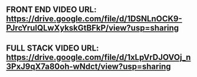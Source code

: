 ## FRONT END VIDEO URL: https://drive.google.com/file/d/1DSNLnOCK9-PJrcYruIQLwXykskGtBFkP/view?usp=sharing

## FULL STACK VIDEO URL: https://drive.google.com/file/d/1xLpVrDJOVOj_n3PxJ9qX7a80oh-wNdct/view?usp=sharing

